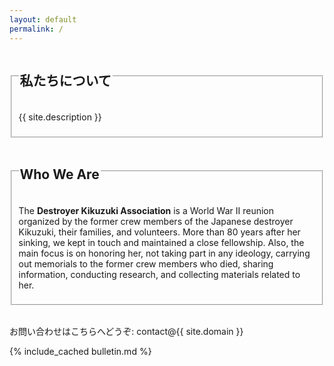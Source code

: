 ```yaml
---
layout: default
permalink: /
---
```

<main class="container">
<article class="home">
  <section class="card">
  <fieldset>
    <legend>
      <h2>私たちについて</h2>
    </legend>
    <p>{{ site.description }}</p>
  </fieldset>
  <br />
  <fieldset>
    <legend>
      <h2>Who We Are</h2>
    </legend>
    <p>The <strong>Destroyer Kikuzuki Association</strong> is a World War II reunion organized by the former crew members of the Japanese destroyer Kikuzuki, their families, and volunteers.
       More than 80 years after her sinking, we kept in touch and maintained a close fellowship.
       Also, the main focus is on honoring her, not taking part in any ideology, carrying out memorials to the former crew members who died, sharing information, conducting research, and collecting materials related to her.</p>
  </fieldset>
  <br />
  <p>お問い合わせはこちらへどうぞ: contact@{{ site.domain }}</p>
  </section>
  <section class="card">
  {% include_cached bulletin.md %}
  </section>
</article>
<div id="back-to-top">
    <i class="fa-angle-up"></i>
</div>
</main>

